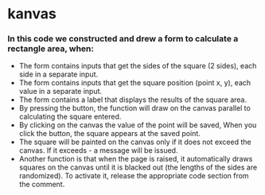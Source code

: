 # kanvas
### In this code we constructed and drew a form to calculate a rectangle area, when:
* The form contains inputs that get the sides of the square (2 sides), each side in a separate input.
* The form contains inputs that get the square position (point x, y), each value in a separate input.
* The form contains a label that displays the results of the square area.
* By pressing the button, the function will draw on the canvas parallel to calculating the square entered.
* By clicking on the canvas the value of the point will be saved, When you click the button, the square appears at the saved point.
* The square will be painted on the canvas only if it does not exceed the canvas. If it exceeds - a message will be issued.
* Another function is that when the page is raised, it automatically draws squares on the canvas until it is blacked out (the lengths of the sides are randomized). To activate it, release the appropriate code section from the comment.

